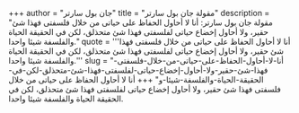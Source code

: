 +++
author = "جان بول سارتر"
title = "مقولة جان بول سارتر"
description = "مقولة جان بول سارتر: أنا لا أحاول الحفاظ على حياتى من خلال فلسفتى فهذا شئ حقير، ولا أحاول إخضاع حياتى لفلسفتى فهذا شئ متحذلق، لكن في الحقيقة الحياة والفلسفة شيئا واحدا."
quote = '''أنا لا أحاول الحفاظ على حياتى من خلال فلسفتى فهذا شئ حقير، ولا أحاول إخضاع حياتى لفلسفتى فهذا شئ متحذلق، لكن في الحقيقة الحياة والفلسفة شيئا واحدا.''' 
slug = "أنا-لا-أحاول-الحفاظ-على-حياتى-من-خلال-فلسفتى-فهذا-شئ-حقير-ولا-أحاول-إخضاع-حياتى-لفلسفتى-فهذا-شئ-متحذلق-لكن-في-الحقيقة-الحياة-والفلسفة-شيئا-و"
+++
أنا لا أحاول الحفاظ على حياتى من خلال فلسفتى فهذا شئ حقير، ولا أحاول إخضاع حياتى لفلسفتى فهذا شئ متحذلق، لكن في الحقيقة الحياة والفلسفة شيئا واحدا.

